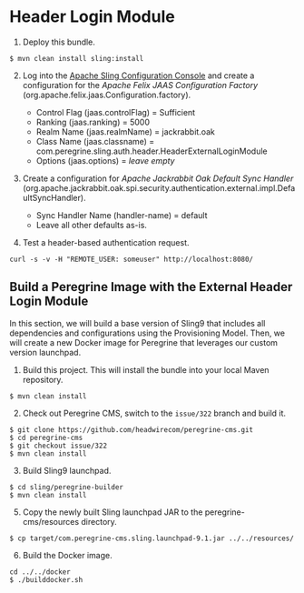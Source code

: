 # Header Login Module

1. Deploy this bundle.

```
$ mvn clean install sling:install
```


2. Log into the [Apache Sling Configuration Console](org.apache.felix.jaas.Configuration.factory) and create a 
   configuration for the _Apache Felix JAAS Configuration Factory_ (org.apache.felix.jaas.Configuration.factory).
   
   * Control Flag (jaas.controlFlag) = Sufficient
   * Ranking (jaas.ranking) = 5000
   * Realm Name (jaas.realmName) = jackrabbit.oak
   * Class Name (jaas.classname) = com.peregrine.sling.auth.header.HeaderExternalLoginModule
   * Options (jaas.options) = _leave empty_
   
3. Create a configuration for _Apache Jackrabbit Oak Default Sync Handler_ 
   (org.apache.jackrabbit.oak.spi.security.authentication.external.impl.DefaultSyncHandler).

   * Sync Handler Name (handler-name) = default
   * Leave all other defaults as-is.

4. Test a header-based authentication request.

```
curl -s -v -H "REMOTE_USER: someuser" http://localhost:8080/
```

## Build a Peregrine Image with the External Header Login Module

In this section, we will build a base version of Sling9 that includes all dependencies and configurations
using the Provisioning Model. Then, we will create a new Docker image for Peregrine that leverages our
custom version launchpad.

1. Build this project. This will install the bundle into your local Maven repository.

```
$ mvn clean install
```

2. Check out Peregrine CMS, switch to the `issue/322` branch and build it.

```
$ git clone https://github.com/headwirecom/peregrine-cms.git
$ cd peregrine-cms
$ git checkout issue/322
$ mvn clean install
```


3. Build Sling9 launchpad.

```
$ cd sling/peregrine-builder
$ mvn clean install
```

5. Copy the newly built Sling launchpad JAR to the peregrine-cms/resources directory.

```
$ cp target/com.peregrine-cms.sling.launchpad-9.1.jar ../../resources/
```

6. Build the Docker image.

```
cd ../../docker
$ ./builddocker.sh 
```
